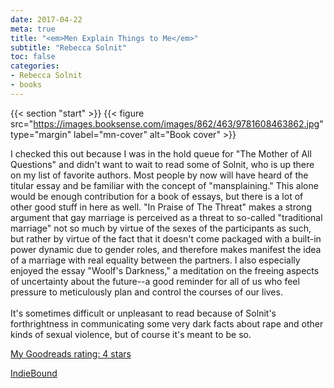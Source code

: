 ```yaml
---
date: 2017-04-22
meta: true
title: "<em>Men Explain Things to Me</em>"
subtitle: "Rebecca Solnit"
toc: false
categories:
- Rebecca Solnit
- books
---
```


{{< section "start" >}}
{{< figure src="https://images.booksense.com/images/862/463/9781608463862.jpg" type="margin" label="mn-cover" alt="Book cover" >}}

I checked this out because I was in the hold queue for "The Mother of All Questions" and didn't want to wait to read some of Solnit, who is up there on my list of favorite authors. Most people by now will have heard of the titular essay and be familiar with the concept of "mansplaining." This alone would be enough contribution for a book of essays, but there is a lot of other good stuff in here as well. "In Praise of The Threat" makes a strong argument that gay marriage is perceived as a threat to so-called "traditional marriage" not so much by virtue of the sexes of the participants as such, but rather by virtue of the fact that it doesn't come packaged with a built-in power dynamic due to gender roles, and therefore makes manifest the idea of a marriage with real equality between the partners. I also especially enjoyed the essay "Woolf's Darkness," a meditation on the freeing aspects of uncertainty about the future--a good reminder for all of us who feel pressure to meticulously plan and control the courses of our lives.<br /><br />It's sometimes difficult or unpleasant to read because of Solnit's forthrightness in communicating some very dark facts about rape and other kinds of sexual violence, but of course it's meant to be so.

[My Goodreads rating: 4 stars](https://www.goodreads.com/review/show/1971782699)  

[IndieBound](https://www.indiebound.org/book/9781608463862)
